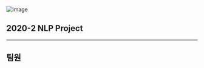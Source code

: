 ![image](https://user-images.githubusercontent.com/45448731/96711284-4798ec00-13d8-11eb-8c41-9a579882580e.png)
## 2020-2 NLP Project
---
## 팀원
